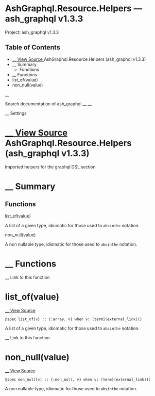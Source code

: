 # AshGraphql.Resource.Helpers — ash_graphql v1.3.3

Project: ash_graphql v1.3.3

## Table of Contents

- [ __ View Source ](external_link) AshGraphql.Resource.Helpers (ash_graphql v1.3.3)
- __ Summary
  - Functions
- __ Functions
- list_of(value)
- non_null(value)

__

Search documentation of ash_graphql __ __

__ Settings

#  [ __ View Source ](external_link) AshGraphql.Resource.Helpers (ash_graphql v1.3.3)

Imported helpers for the graphql DSL section

#  __ Summary

##  Functions

list_of(value)

A list of a given type, idiomatic for those used to `absinthe` notation.

non_null(value)

A non nullable type, idiomatic for those used to `absinthe` notation.

#  __ Functions

__ Link to this function

# list_of(value)

[ __ View Source ](external_link)
    
    
    @spec list_of(v) :: {:array, v} when v: [term](external_link)()

A list of a given type, idiomatic for those used to `absinthe` notation.

__ Link to this function

# non_null(value)

[ __ View Source ](external_link)
    
    
    @spec non_null(v) :: {:non_null, v} when v: [term](external_link)()

A non nullable type, idiomatic for those used to `absinthe` notation.
